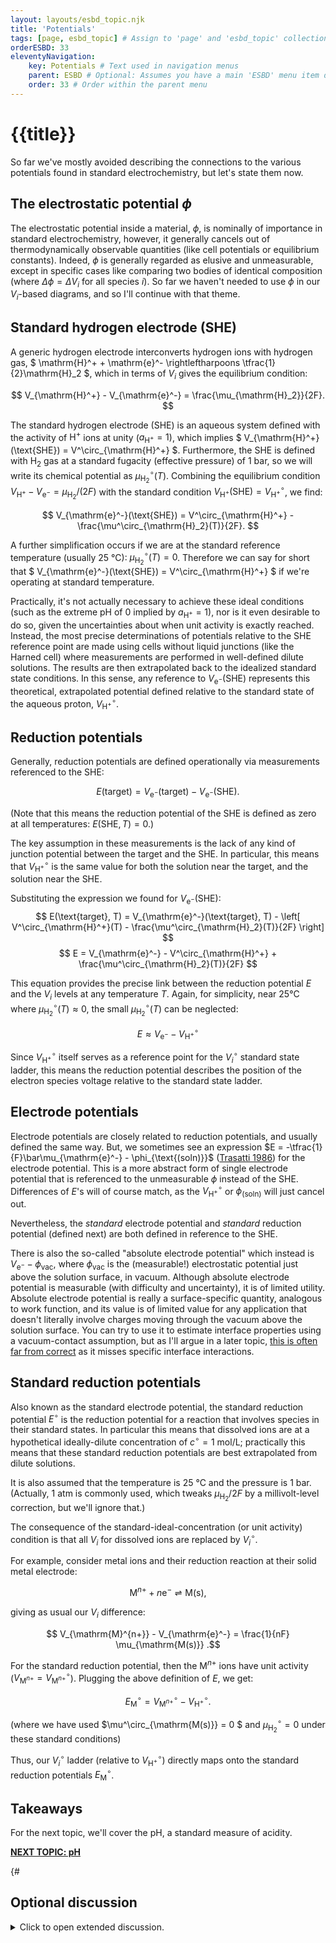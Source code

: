 ```yaml
---
layout: layouts/esbd_topic.njk
title: 'Potentials'
tags: [page, esbd_topic] # Assign to 'page' and 'esbd_topic' collections
orderESBD: 33
eleventyNavigation:
    key: Potentials # Text used in navigation menus
    parent: ESBD # Optional: Assumes you have a main 'ESBD' menu item defined elsewhere
    order: 33 # Order within the parent menu
---
```


# {{title}}

So far we've mostly avoided describing the connections to the various potentials found in standard electrochemistry, but let's state them now.

## The electrostatic potential $\phi$

The electrostatic potential inside a material, $\phi$, is nominally of importance in standard electrochemistry, however, it generally cancels out of thermodynamically observable quantities (like cell potentials or equilibrium constants). Indeed, $\phi$ is generally regarded as elusive and unmeasurable, except in specific cases like comparing two bodies of identical composition (where $\Delta\phi = \Delta V_i$ for all species $i$). So far we haven't needed to use $\phi$ in our $V_i$-based diagrams, and so I'll continue with that theme.

## Standard hydrogen electrode (SHE)

A generic hydrogen electrode interconverts hydrogen ions with hydrogen gas, $ \mathrm{H}^+ + \mathrm{e}^- \rightleftharpoons \tfrac{1}{2}\mathrm{H}_2 $, which in terms of $V_i$ gives the equilibrium condition:

$$ V_{\mathrm{H}^+} - V_{\mathrm{e}^-} = \frac{\mu_{\mathrm{H}_2}}{2F}. $$

The standard hydrogen electrode (SHE) is an aqueous system defined with the activity of $\mathrm{H}^+$ ions at unity ($a_{\mathrm{H}^+} = 1$), which implies $ V_{\mathrm{H}^+}(\text{SHE}) = V^\circ_{\mathrm{H}^+} $. Furthermore, the SHE is defined with $\mathrm{H}_2$ gas at a standard fugacity (effective pressure) of 1 bar, so we will write its chemical potential as $\mu^\circ_{\mathrm{H}_2}(T)$. Combining the equilibrium condition $V_{\mathrm{H}^+} - V_{\mathrm{e}^-} = \mu_{\mathrm{H}_2}/(2F)$ with the standard condition $V_{\mathrm{H}^+}(\text{SHE}) = V^\circ_{\mathrm{H}^+}$, we find:

$$ V_{\mathrm{e}^-}(\text{SHE}) = V^\circ_{\mathrm{H}^+} - \frac{\mu^\circ_{\mathrm{H}_2}(T)}{2F}. $$

A further simplification occurs if we are at the standard reference temperature (usually 25&nbsp;°C): $\mu^\circ_{\mathrm{H}_2}(T) = 0$. Therefore we can say for short that $ V_{\mathrm{e}^-}(\text{SHE}) = V^\circ_{\mathrm{H}^+} $ if we're operating at standard temperature.

Practically, it's not actually necessary to achieve these ideal conditions (such as the extreme pH of 0 implied by $a_{\mathrm{H}^+} = 1$), nor is it even desirable to do so, given the uncertainties about when unit activity is exactly reached. Instead, the most precise determinations of potentials relative to the SHE reference point are made using cells without liquid junctions (like the Harned cell) where measurements are performed in well-defined dilute solutions. The results are then extrapolated back to the idealized standard state conditions. In this sense, any reference to $V_{\mathrm{e}^-}(\text{SHE})$ represents this theoretical, extrapolated potential defined relative to the standard state of the aqueous proton, $V^\circ_{\mathrm{H}^+}$.

## Reduction potentials

Generally, reduction potentials are defined operationally via measurements referenced to the SHE:

$$ E(\text{target}) = V_{\mathrm{e}^-}(\text{target}) - V_{\mathrm{e}^-}(\text{SHE}). $$

(Note that this means the reduction potential of the SHE is defined as zero at all temperatures: $E(\text{SHE}, T) = 0$.)

The key assumption in these measurements is the lack of any kind of junction potential between the target and the SHE. In particular, this means that $V^\circ_{\mathrm{H}^+}$ is the same value for both the solution near the target, and the solution near the SHE.

Substituting the expression we found for $V_{\mathrm{e}^-}(\text{SHE})$:
$$ E(\text{target}, T) = V_{\mathrm{e}^-}(\text{target}, T) - \left[ V^\circ_{\mathrm{H}^+}(T) - \frac{\mu^\circ_{\mathrm{H}_2}(T)}{2F} \right] $$
$$ E = V_{\mathrm{e}^-} - V^\circ_{\mathrm{H}^+} + \frac{\mu^\circ_{\mathrm{H}_2}(T)}{2F} $$

This equation provides the precise link between the reduction potential $E$ and the $V_i$ levels at any temperature $T$. Again, for simplicity, near 25°C where $\mu^\circ_{\mathrm{H}_2}(T) \approx 0$, the small $\mu^\circ_{\mathrm{H}_2}(T)$ can be neglected:

$$ E \approx V_{\mathrm{e}^-} - V^\circ_{\mathrm{H}^+} $$

Since $V^\circ_{\mathrm{H}^+}$ itself serves as a reference point for the $V^\circ_{i}$ standard state ladder, this means the reduction potential describes the position of the electron species voltage relative to the standard state ladder.

## Electrode potentials

Electrode potentials are closely related to reduction potentials, and usually defined the same way. But, we sometimes see an expression $E = -\tfrac{1}{F}\bar\mu_{\mathrm{e}^-} - \phi_{\text{(soln)}}$ ([Trasatti 1986](https://publications.iupac.org/pac/1986/pdf/5807x0955.pdf)) for the electrode potential. This is a more abstract form of single electrode potential that is referenced to the unmeasurable $\phi$ instead of the SHE. Differences of $E$'s will of course match, as the $V^\circ_{\mathrm{H}^+}$ or $\phi_{\text{(soln)}}$ will just cancel out.

Nevertheless, the *standard* electrode potential and *standard* reduction potential (defined next) are both defined in reference to the SHE.

There is also the so-called "absolute electrode potential" which instead is $V_{\mathrm{e}^-} - \phi_{\mathrm{vac}}$, where $\phi_{\mathrm{vac}}$ is the (measurable!) electrostatic potential just above the solution surface, in vacuum. Although absolute electrode potential is measurable (with difficulty and uncertainty), it is of limited utility. Absolute electrode potential is really a surface-specific quantity, analogous to work function, and its value is of limited value for any application that doesn't literally involve charges moving through the vacuum above the solution surface. You can try to use it to estimate interface properties using a vacuum-contact assumption, but as I'll argue in a later topic, [this is often far from correct](../phi/) as it misses specific interface interactions.

## Standard reduction potentials

Also known as the standard electrode potential, the standard reduction potential $E^\circ$ is the reduction potential for a reaction that involves species in their standard states. In particular this means that dissolved ions are at a hypothetical ideally-dilute concentration of $c^\circ = 1~\mathrm{mol/L}$; practically this means that these standard reduction potentials are best extrapolated from dilute solutions.

It is also assumed that the temperature is 25&nbsp;°C and the pressure is 1 bar. (Actually, 1 atm is commonly used, which tweaks $\mu_{\mathrm{H}_2} / 2F$ by a millivolt-level correction, but we'll ignore that.)

The consequence of the standard-ideal-concentration (or unit activity) condition is that all $V_i$ for dissolved ions are replaced by $V^\circ_i$.

For example, consider metal ions and their reduction reaction at their solid metal electrode:

$$ \mathrm{M}^{n+} + n \mathrm{e}^- \rightleftharpoons \mathrm{M(s)} , $$

giving as usual our $V_i$ difference:

$$ V_{\mathrm{M}^{n+}} - V_{\mathrm{e}^-} = \frac{1}{nF} \mu_{\mathrm{M(s)}} .$$

For the standard reduction potential, then the $\mathrm{M}^{n+}$ ions have unit activity ($V_{\mathrm{M}^{n+}} = V^\circ_{\mathrm{M}^{n+}}$). Plugging the above definition of $E$, we get:

$$ E^\circ_{\mathrm{M}} = V^\circ_{\mathrm{M}^{n+}} - V^\circ_{\mathrm{H}^+} .$$

(where we have used $\mu^\circ_{\mathrm{M(s)}} = 0 $ and $\mu^\circ_{\mathrm{H}_2} = 0$ under these standard conditions)

Thus, our $V^\circ_i$ ladder (relative to $V^\circ_{\mathrm{H}^+}$) directly maps onto the standard reduction potentials $E^\circ_{\mathrm{M}}$.

## Takeaways

For the next topic, we'll cover the pH, a standard measure of acidity.

[**NEXT TOPIC: pH**](../pH/)

{#   

## Optional discussion

<details>
<summary>
Click to open extended discussion.
</summary>
#}
